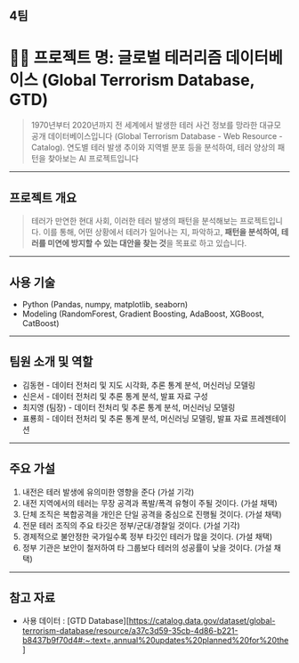 ## 4팀

# 🕵️‍♀️ 프로젝트 명: 글로벌 테러리즘 데이터베이스 (Global Terrorism Database, GTD) 
> 1970년부터 2020년까지 전 세계에서 발생한 테러 사건 정보를 망라한 대규모 공개 데이터베이스입니다 (Global Terrorism Database - Web Resource - Catalog). 연도별 테러 발생 추이와 지역별 분포 등을 분석하여, 테러 양상의 패턴을 찾아보는 AI 프로젝트입니다
<hr/>

## 프로젝트 개요
>  테러가 만연한 현대 사회, 이러한 테러 발생의 패턴을 분석해보는 프로젝트입니다. 
이를 통해, 어떤 상황에서 테러가 일어나는 지, 파악하고, **패턴을 분석하여, 테러를 미연에 방지할 수 있는 대안을 찾는 것**을 목표로 하고 있습니다.

<hr/>

## 사용 기술
- Python (Pandas, numpy, matplotlib, seaborn)
- Modeling (RandomForest, Gradient Boosting, AdaBoost, XGBoost, CatBoost)

<hr/>

## 팀원 소개 및 역할
- 김동현 - 데이터 전처리 및 지도 시각화, 추론 통계 분석, 머신러닝 모델링
- 신은서 - 데이터 전처리 및 추론 통계 분석, 발표 자료 구성
- 최지영 (팀장) - 데이터 전처리 및 추론 통계 분석, 머신러닝 모델링
- 표룡희 - 데이터 전처리 및 추론 통계 분석, 머신러닝 모델링, 발표 자료 프레젠테이션

<hr/>

## 주요 가설

1. 내전은 테러 발생에 유의미한 영향을 준다 (가설 기각)
2. 내전 지역에서의 테러는 무장 공격과 폭발/폭격 유형이 주될 것이다. (가설 채택)
3. 단체 조직은 복합공격을 개인은 단일 공격을 중심으로 진행될 것이다. (가설 채택)
4. 전문 테러 조직의 주요 타깃은 정부/군대/경찰일 것이다. (가설 기각)
5. 경제적으로 불안정한 국가일수록 정부 타깃인 테러가 많을 것이다. (가설 채택)
6. 정부 기관은 보안이 철저하여 타 그룹보다 테러의 성공률이 낮을 것이다. (가설 채택)

<hr/>

## 참고 자료

- 사용 데이터 : [GTD Database][https://catalog.data.gov/dataset/global-terrorism-database/resource/a37c3d59-35cb-4d86-b221-b8437b9f70d4#:~:text=,annual%20updates%20planned%20for%20the]
